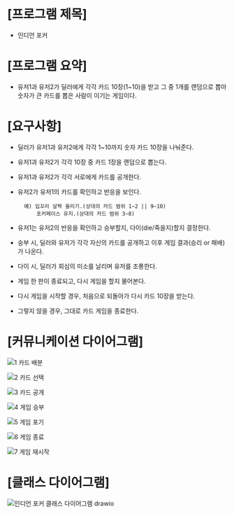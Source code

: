 # [프로그램 제목]


- 인디언 포커




# [프로그램 요약]


- 유저1과 유저2가 딜러에게 각각 카드 10장(1~10)을 받고 그 중 1개를 랜덤으로 뽑아 숫자가 큰 카드를 뽑은 사람이 이기는 게임이다.




# [요구사항]


- 딜러가 유저1과 유저2에게 각각 1~10까지 숫자 카드 10장을 나눠준다.

- 유저1과 유저2가 각각 10장 중 카드 1장을 랜덤으로 뽑는다.

- 유저1과 유저2가 각각 서로에게 카드를 공개한다.

- 유저2가 유저1의 카드를 확인하고 반응을 보인다.

        예) 입꼬리 살짝 올리기.(상대의 카드 범위 1~2 || 9~10)
            포커페이스 유지.(상대의 카드 범위 3~8)

- 유저1는 유저2의 반응을 확인하고 승부할지, 다이(die/죽을지)할지 결정한다.

- 승부 시, 딜러와 유저가 각각 자신의 카드를 공개하고 이후 게임 결과(승리 or 패배)가 나온다.

- 다이 시, 딜러가 회심의 미소를 날리며 유저를 조롱한다.

- 게임 한 판이 종료되고, 다시 게임을 할지 물어본다.

- 다시 게임을 시작할 경우, 처음으로 되돌아가 다시 카드 10장을 받는다.

- 그렇지 않을 경우, 그대로 카드 게임을 종료한다.




# [커뮤니케이션 다이어그램]


![1  카드 배분](https://user-images.githubusercontent.com/121847260/214042896-fbe5041a-41e9-40f2-8702-38009042ffec.png)


![2  카드 선택](https://user-images.githubusercontent.com/121847260/214042903-b338fb4b-0819-4ed9-b5dc-f4a3988720c4.png)


![3  카드 공개](https://user-images.githubusercontent.com/121847260/214042905-29b1e2a8-95dd-4f1f-bdc3-4603717568ae.png)


![4  게임 승부](https://user-images.githubusercontent.com/121847260/214042906-2c684c05-e898-410a-ab7a-edbb0c0b7a94.png)


![5  게임 포기](https://user-images.githubusercontent.com/121847260/214042909-ca413dee-4799-43f5-b1cd-795b832f4416.png)


![6  게임 종료](https://user-images.githubusercontent.com/121847260/214042910-89b6bc2a-30ca-424d-82ae-821da324428a.png)


![7  게임 재시작](https://user-images.githubusercontent.com/121847260/214042918-c8a5413f-0f27-4673-95b6-953a1cac9626.png)





# [클래스 다이어그램]


![인디언 포커 클래스 다이어그램 drawio](https://user-images.githubusercontent.com/121847260/214042967-7a52c613-5a1a-4b5b-87d2-31f1f08ab448.png)


